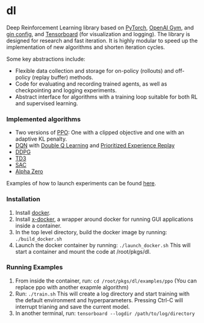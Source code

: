 # dl
Deep Reinforcement Learning library based on [PyTorch](https://pytorch.org/), [OpenAI Gym](https://gym.openai.com/), and
[gin config](https://github.com/google/gin-config), and [Tensorboard](https://www.tensorflow.org/tensorboard)
(for visualization and logging).
The library is designed for research and fast iteration.
It is highly modular to speed up the implementation of new algorithms and shorten iteration cycles.

Some key abstractions include:

* Flexible data collection and storage for on-policy (rollouts) and off-policy (replay buffer) methods.
* Code for evaluating and recording trained agents, as well as checkpointing and logging experiments.
* Abstract interface for algorithms with a training loop suitable for both RL and supervised learning.


### Implemented algorithms

* Two versions of [PPO](https://arxiv.org/abs/1707.06347): One with a clipped objective and one with an adaptive KL penalty.
* [DQN](https://www.nature.com/articles/nature14236) with [Double Q Learning](https://arxiv.org/abs/1509.06461) and
[Prioritized Experience Replay](https://arxiv.org/abs/1511.05952)
* [DDPG](https://arxiv.org/abs/1509.02971)
* [TD3](https://arxiv.org/abs/1802.09477)
* [SAC](https://arxiv.org/abs/1801.01290)
* [Alpha Zero](https://science.sciencemag.org/content/362/6419/1140.full?ijkey=XGd77kI6W4rSc&keytype=ref&siteid=sci)

Examples of how to launch experiments can be found [here](https://github.com/cbschaff/dl/tree/master/examples).

### Installation

1. Install [docker](https://docs.docker.com/get-docker/).
1. Install [x-docker](https://github.com/afdaniele/x-docker), a wrapper around docker for running GUI applications inside a container.
3. In the top level directory, build the docker image by running:
    ```./build_docker.sh```
4. Launch the docker container by running:
    ```./launch_docker.sh```
    This will start a container and mount the code at /root/pkgs/dl.

### Running Examples

1. From inside the container, run:
    ```cd /root/pkgs/dl/examples/ppo```
    (You can replace ppo with another exapmle algorithm)
2. Run:
    ```./train.sh```
    This will create a log directory and start training with the default environment and hyperparameters.
    Pressing Ctrl-C will interrupt trianing and save the current model.
3. In another terminal, run:
    ```tensorboard --logdir /path/to/log/directory```
